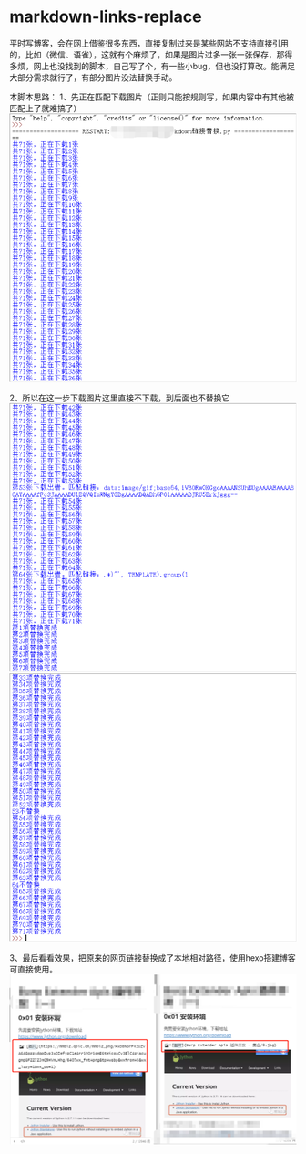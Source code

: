 # markdown-links-replace
平时写博客，会在网上借鉴很多东西，直接复制过来是某些网站不支持直接引用的，比如（微信、语雀），这就有个麻烦了，如果是图片过多一张一张保存，那得多烦，网上也没找到的脚本，自己写了个，有一些小bug，但也没打算改。能满足大部分需求就行了，有部分图片没法替换手动。

本脚本思路：
1、先正在匹配下载图片（正则只能按规则写，如果内容中有其他被匹配上了就难搞了）
![images](https://github.com/mrknow001/markdown-links-replace/blob/main/images/1.png)


2、所以在这一步下载图片这里直接不下载，到后面也不替换它
![images](https://github.com/mrknow001/markdown-links-replace/blob/main/images/2.png)
![images](https://github.com/mrknow001/markdown-links-replace/blob/main/images/3.png)

3、最后看看效果，把原来的网页链接替换成了本地相对路径，使用hexo搭建博客可直接使用。
![images](https://github.com/mrknow001/markdown-links-replace/blob/main/images/4.png)
